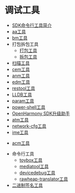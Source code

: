 # 调试工具
<!--Kit: Common-->
<!--Subsystem: Common-->
<!--Owner: @foryourself-->
<!--Designer: @lingminghw-->
<!--Tester: @RayShih-->
<!--Adviser: @foryourself-->

- [SDK命令行工具简介](command-line-tools-overview.md)
- [aa工具](aa-tool.md)
- [bm工具](bm-tool.md)
- 打包拆包工具<!--packing-unpacking-->
  - [打包工具](packing-tool.md)
  - [拆包工具](unpacking-tool.md)
- [扫描工具](app-check-tool.md)
- [cem工具](cem-tool.md)
- [anm工具](anm-tool.md)
- [edm工具](edm-tool.md)
- [restool工具](restool.md)<!--Del-->
- [LLDB工具](lldb-tool.md)<!--DelEnd-->
- [param工具](param-tool.md)
- [power-shell工具](power-shell.md)
- [OpenHarmony SDK升级助手](openharmony_sdk_upgrade_assistant.md)
- [atm工具](atm-tool.md)
- [network-cfg工具](network-cfg.md)
- [ime工具](../inputmethod/inputmethod-hdc-commands-guide.md)
<!--Del-->
- [acm工具](acm-tool.md)
<!--DelEnd-->
- 命令行工具
  - [toybox工具](toybox.md)
  - [mediatool工具](mediatool.md)
  - [devicedebug工具](devicedebug-tool.md)
  - [rawheap-translator工具](rawheap-translator.md)
- [二进制签名工具](binary-sign-tool.md)
